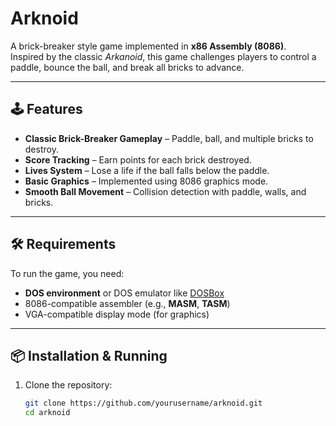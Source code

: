 # Arknoid

A brick-breaker style game implemented in **x86 Assembly (8086)**.  
Inspired by the classic *Arkanoid*, this game challenges players to control a paddle, bounce the ball, and break all bricks to advance.

---

## 🕹 Features
- **Classic Brick-Breaker Gameplay** – Paddle, ball, and multiple bricks to destroy.
- **Score Tracking** – Earn points for each brick destroyed.
- **Lives System** – Lose a life if the ball falls below the paddle.
- **Basic Graphics** – Implemented using 8086 graphics mode.
- **Smooth Ball Movement** – Collision detection with paddle, walls, and bricks.

---

## 🛠 Requirements
To run the game, you need:
- **DOS environment** or DOS emulator like [DOSBox](https://www.dosbox.com/)
- 8086-compatible assembler (e.g., **MASM**, **TASM**)
- VGA-compatible display mode (for graphics)

---

## 📦 Installation & Running
1. Clone the repository:
   ```bash
   git clone https://github.com/yourusername/arknoid.git
   cd arknoid

